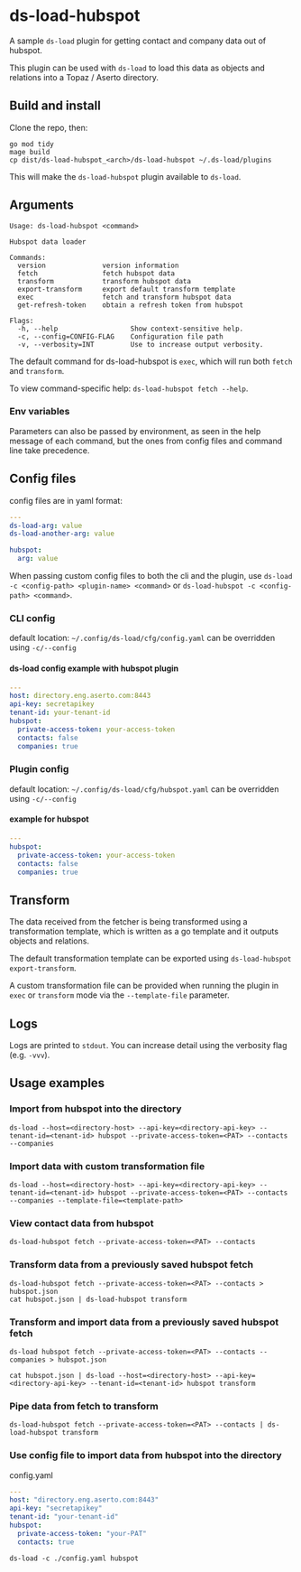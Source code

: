 # ds-load-hubspot
A sample `ds-load` plugin for getting contact and company data out of hubspot.

This plugin can be used with `ds-load` to load this data as objects and relations into a Topaz / Aserto directory.

## Build and install

Clone the repo, then:

```
go mod tidy
mage build
cp dist/ds-load-hubspot_<arch>/ds-load-hubspot ~/.ds-load/plugins
```

This will make the `ds-load-hubspot` plugin available to `ds-load`.

## Arguments

```
Usage: ds-load-hubspot <command>

Hubspot data loader

Commands:
  version              version information
  fetch                fetch hubspot data
  transform            transform hubspot data
  export-transform     export default transform template
  exec                 fetch and transform hubspot data
  get-refresh-token    obtain a refresh token from hubspot

Flags:
  -h, --help                  Show context-sensitive help.
  -c, --config=CONFIG-FLAG    Configuration file path
  -v, --verbosity=INT         Use to increase output verbosity.
```

The default command for ds-load-hubspot is `exec`, which will run both `fetch` and `transform`.

To view command-specific help: `ds-load-hubspot fetch --help`.

### Env variables
Parameters can also be passed by environment, as seen in the help message of each command, but the ones from config files and command line take precedence.

## Config files

config files are in yaml format:
```yaml
---
ds-load-arg: value
ds-load-another-arg: value

hubspot:
  arg: value
```

When passing custom config files to both the cli and the plugin, use `ds-load -c <config-path> <plugin-name> <command>` or `ds-load-hubspot -c <config-path> <command>`.

### CLI config
default location: `~/.config/ds-load/cfg/config.yaml` can be overridden using `-c/--config`

#### ds-load config example with hubspot plugin
```yaml
---
host: directory.eng.aserto.com:8443
api-key: secretapikey
tenant-id: your-tenant-id
hubspot:
  private-access-token: your-access-token
  contacts: false
  companies: true
```

### Plugin config
default location: `~/.config/ds-load/cfg/hubspot.yaml` can be overridden using `-c/--config`

#### example for hubspot
```yaml
---
hubspot:
  private-access-token: your-access-token
  contacts: false
  companies: true
```

## Transform
The data received from the fetcher is being transformed using a transformation template, which is written as a go template and it outputs objects and relations.

The default transformation template can be exported using `ds-load-hubspot export-transform`.

A custom transformation file can be provided when running the plugin in `exec` or `transform` mode via the `--template-file` parameter.

## Logs

Logs are printed to `stdout`. You can increase detail using the verbosity flag (e.g. `-vvv`).

## Usage examples

### Import from hubspot into the directory
```
ds-load --host=<directory-host> --api-key=<directory-api-key> --tenant-id=<tenant-id> hubspot --private-access-token=<PAT> --contacts --companies
```

### Import data with custom transformation file
```
ds-load --host=<directory-host> --api-key=<directory-api-key> --tenant-id=<tenant-id> hubspot --private-access-token=<PAT> --contacts --companies --template-file=<template-path>
```

### View contact data from hubspot
```
ds-load-hubspot fetch --private-access-token=<PAT> --contacts 
```

### Transform data from a previously saved hubspot fetch
```
ds-load-hubspot fetch --private-access-token=<PAT> --contacts > hubspot.json
cat hubspot.json | ds-load-hubspot transform
```

### Transform and import data from a previously saved hubspot fetch
```
ds-load hubspot fetch --private-access-token=<PAT> --contacts --companies > hubspot.json

cat hubspot.json | ds-load --host=<directory-host> --api-key=<directory-api-key> --tenant-id=<tenant-id> hubspot transform
```

### Pipe data from fetch to transform
```
ds-load-hubspot fetch --private-access-token=<PAT> --contacts | ds-load-hubspot transform
```

### Use config file to import data from hubspot into the directory

config.yaml
```yaml
---
host: "directory.eng.aserto.com:8443"
api-key: "secretapikey"
tenant-id: "your-tenant-id"
hubspot:
  private-access-token: "your-PAT"
  contacts: true
```

```
ds-load -c ./config.yaml hubspot
```
